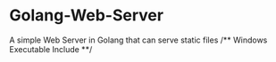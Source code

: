# Golang-Web-Server
A simple Web Server in Golang that can serve static files
/** Windows Executable Include **/

